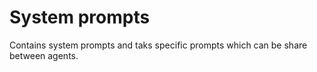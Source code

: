 # System prompts

Contains system prompts and taks specific prompts which can be share between agents.